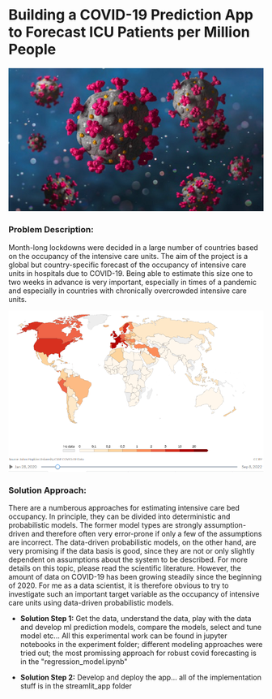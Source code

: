

# Building a COVID-19 Prediction App to Forecast ICU Patients per Million People

![covid_virus](./images/virus.png)

### **Problem Description:**
Month-long lockdowns were decided in a large number of countries based on the occupancy of the intensive care units. The aim of the project is a global but country-specific forecast of the occupancy of intensive care units in hospitals due to COVID-19. Being able to estimate this size one to two weeks in advance is very important, especially in times of a pandemic and especially in countries with chronically overcrowded intensive care units.

![covid_map](./images/frontpage.png)

### **Solution Approach:**
There are a numberous approaches for estimating intensive care bed occupancy. In principle, they can be divided into deterministic and probabilistic models. The former model types are strongly assumption-driven and therefore often very error-prone if only a few of the assumptions are incorrect. The data-driven probabilistic models, on the other hand, are very promising if the data basis is good, since they are not or only slightly dependent on assumptions about the system to be described. For more details on this topic, please read the scientific literature. However, the amount of data on COVID-19 has been growing steadily since the beginning of 2020. For me as a data scientist, it is therefore obvious to try to investigate such an important target variable as the occupancy of intensive care units using data-driven probabilistic models.

- **Solution Step 1:** Get the data, understand the data, play with the data and develop ml prediction models, compare the models, select and tune model etc... All this experimental work can be found in jupyter notebooks in the experiment folder; different modeling approaches were tried out; the most promissing approach for robust covid forecasting is in the "regression_model.ipynb"

- **Solution Step 2:** Develop and deploy the app... all of the implementation stuff is in the streamlit_app folder
